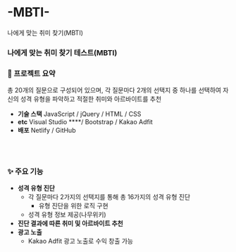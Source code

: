 # -MBTI-
나에게 맞는 취미 찾기(MBTI)

### 나에게 맞는 취미 찾기 테스트(MBTI)

### 📖 프로젝트 요약

총 20개의 질문으로 구성되어 있으며, 각 질문마다 2개의 선택지 중 하나를 선택하여 자신의 성격 유형을 파악하고 적절한 취미와 아르바이트를 추천
<br>

- **기술 스택**
JavaScript / jQuery / HTML / CSS
- **etc**
Visual Studio ****/ Bootstrap / Kakao Adfit
- **배포**
Netlify / GitHub
<br>
<br>

### ✨ 주요 기능

- **성격 유형 진단**
    - 각 질문마다 2가지의 선택지를 통해 총 16가지의 성격 유형 진단
        - 유형 진단을 위한 로직 구현
    - 성격 유형 정보 제공(나무위키)
- **진단 결과에 따른 취미 및 아르바이트 추천**
- **광고 노출**
    - Kakao Adfit 광고 노출로 수익 창출 가능
